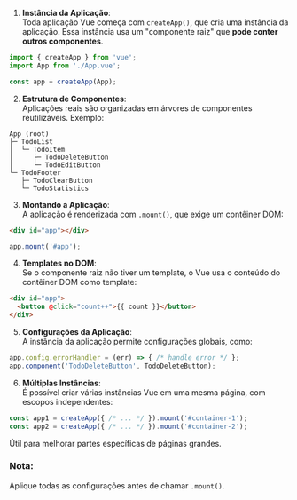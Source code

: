 
1. **Instância da Aplicação**:  
Toda aplicação Vue começa com `createApp()`, que cria uma instância da aplicação. Essa instância usa um "componente raiz" que **pode conter outros componentes**.

```javascript
import { createApp } from 'vue';
import App from './App.vue';

const app = createApp(App);
```

2. **Estrutura de Componentes**:  
Aplicações reais são organizadas em árvores de componentes reutilizáveis. Exemplo:

```
App (root)
├─ TodoList
│  └─ TodoItem
│     ├─ TodoDeleteButton
│     └─ TodoEditButton
└─ TodoFooter
   ├─ TodoClearButton
   └─ TodoStatistics
```

3. **Montando a Aplicação**:  
A aplicação é renderizada com `.mount()`, que exige um contêiner DOM:

```html
<div id="app"></div>
```

```javascript
app.mount('#app');
```

4. **Templates no DOM**:  
Se o componente raiz não tiver um template, o Vue usa o conteúdo do contêiner DOM como template:

```html
<div id="app">
  <button @click="count++">{{ count }}</button>
</div>
```

5. **Configurações da Aplicação**:  
A instância da aplicação permite configurações globais, como:

```javascript
app.config.errorHandler = (err) => { /* handle error */ };
app.component('TodoDeleteButton', TodoDeleteButton);
```

6. **Múltiplas Instâncias**:  
É possível criar várias instâncias Vue em uma mesma página, com escopos independentes:

```javascript
const app1 = createApp({ /* ... */ }).mount('#container-1');
const app2 = createApp({ /* ... */ }).mount('#container-2');
```

Útil para melhorar partes específicas de páginas grandes.


### Nota:
Aplique todas as configurações antes de chamar `.mount()`.